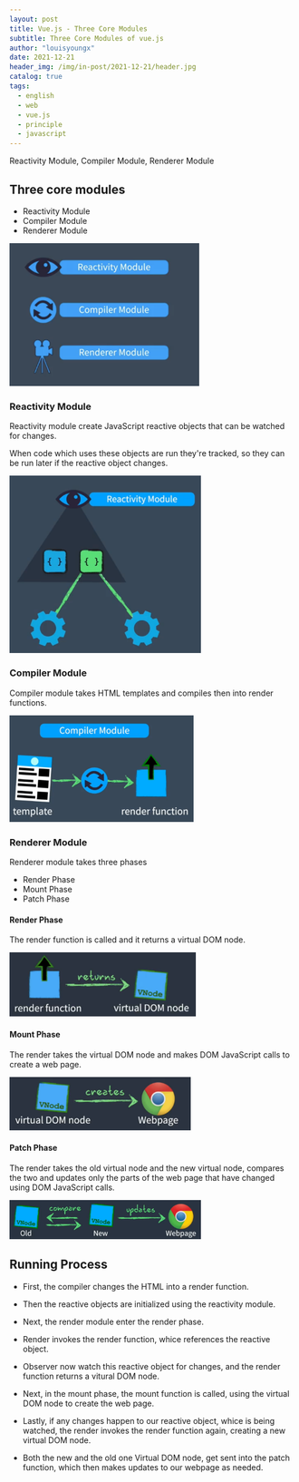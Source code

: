 ```yaml
---
layout: post
title: Vue.js - Three Core Modules
subtitle: Three Core Modules of vue.js
author: "louisyoungx"
date: 2021-12-21
header_img: /img/in-post/2021-12-21/header.jpg
catalog: true
tags:
  - english
  - web
  - vue.js
  - principle
  - javascript
---
```


Reactivity Module, Compiler Module, Renderer Module

<!-- more -->

## Three core modules

- Reactivity Module
- Compiler Module
- Renderer Module

<img src="/img/in-post/2021-12-21/core-modules.png" alt="core-modules" style="zoom:33%;" />

### Reactivity Module

Reactivity module create JavaScript reactive objects that can be watched for changes.

When code which uses these objects are run they're tracked, so they can be run later if the reactive object changes.

 

<img src="/img/in-post/2021-12-21/reactivity-module.png" alt="reactivity-module" style="zoom:33%;" />



### Compiler Module

Compiler module takes HTML templates and compiles then into render functions.

<img src="/img/in-post/2021-12-21/compiler-module.png" alt="compiler-module" style="zoom:33%;" />

### Renderer Module

Renderer module takes three phases

- Render Phase
- Mount Phase
- Patch Phase

#### Render Phase

The render function is called and it returns a virtual DOM node.

<img src="/img/in-post/2021-12-21/render-phase.png" alt="render-phase" style="zoom:33%;" />

#### Mount Phase

The render takes the virtual DOM node and makes DOM JavaScript calls to create a web page.

<img src="/img/in-post/2021-12-21/mount-phase.png" alt="mount-phase" style="zoom:33%;" />

#### Patch Phase

The render takes the old virtual node and the new virtual node, compares the two and updates only the parts of the web page that have changed using DOM JavaScript calls.

<img src="/img/in-post/2021-12-21/patch-phase.png" alt="patch-phase" style="zoom:33%;" />



## Running Process

- First, the compiler changes the HTML into a render function.

- Then the reactive objects are initialized using the reactivity module.

- Next, the render module enter the render phase.

- Render invokes the render function, whice references the reactive object.

- Observer now watch this reactive object for changes, and the render function returns a vitural DOM node.

- Next, in the mount phase, the mount function is called, using the virtual DOM node to create the web page.

- Lastly, if any changes happen to our reactive object, whice is being watched, the render invokes the render function again, creating a new virtual DOM node.

- Both the new and the old one Virtual DOM node, get sent into the patch function, which then makes updates to our webpage as needed.

